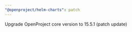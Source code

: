 ```yaml
---
"@openproject/helm-charts": patch
---
```


Upgrade OpenProject core version to 15.5.1 (patch update)
